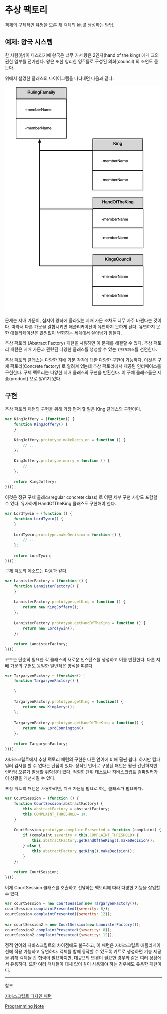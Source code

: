 # 추상 팩토리

객체의 구체적인 유형을 모른 채 객체의 kit 를 생성하는 방법.

## 예제: 왕국 시스템

한 사람(왕)이 다스리기에 왕국은 너무 커서 왕은 2인자(hand of the king) 에게 그의 권한 일부를 전가한다.
왕은 또한 영리한 영주들로 구성된 의회(council) 의 조언도 듣는다.

위에서 설명한 클래스의 다이어그램을 나타내면 다음과 같다.

![추상화 패턴 왕국 다이어그램](../../images/abstractFactoryDiagram.png)

문제는 지배 가문이, 심지어 왕좌에 올라있는 지배 가문 조차도 너무 자주 바뀐다는 것이다. 따라서 다른 가문을
결합시키면 애플리케이션이 유연하지 못하게 된다. 유연하지 못한 애플리케이션은 끊임없이 변화하는 세계에서
살아남기 힘들다.

추상 팩토리 (Abstract Factory) 패턴을 사용하면 이 문제를 해결할 수 있다. 추상 팩토리 패턴은 지배 가문과 관련된
다양한 클래스를 생성할 수 있는 `인터페이스`를 선언한다.

추상 팩토리 클래스는 다양한 지배 가문 각각에 대한 다양한 구현이 가능하다. 이것은 구체 팩토리(Concrete factory)
로 알려져 있는데 추상 팩토리에서 제공된 인터페이스를 구현한다. 구체 팩토리는 다양한 지배 클래스의 구현을 반환한다.
이 구체 클래스들은 제품(product) 으로 알려져 있다.

## 구현

추상 팩토리 패턴의 구현을 위해 가장 먼저 할 일은 King 클래스의 구현이다.

```javascript
var KingJoffery = (function() {
    function KingJoffery() {
    }

    KingJoffery.prototype.makeDecision = function () {
        // ...
    };

    KingJoffery.prototype.marry = function () {
        // ...
    };

    return KingJoffery;
})();
```

이것은 정규 구체 클래스(regular concrete class) 로 어떤 세부 구현 사항도 포함할 수 있다. 유사하게 HandOfTheKing 
클래스도 구현해야 한다.

```javascript
var LordTywin = (function () {
    function LordTywin() {
    }

    LordTywin.prototype.makeDecision = function () {
        // ...
    };

    return LordTywin;
})();
```

구체 팩토리 메소드는 다음과 같다.
```javascript
var LannisterFactory = (function () {
    function LannisterFactory() {
    }

    LannisterFactory.prototype.getKing = function () {
        return new KingJoffery();
    };

    LannisterFactory.prototype.getHandOfTheKing = function () {
        return new LordTywin();
    };

    return LannisterFactory;
})();

```

코드는 단순히 필요한 각 클래스의 새로운 인스턴스를 생성하고 이를 반환한다. 다른 지배 가문의 구현도 동일한
일반적은 양식을 따른다.

```javascript
var TargaryenFactory = (function() {
    function TargaryenFactory() {

    }

    TargaryenFactory.prototype.getKing = function() {
        return new KingAerys();
    };
    
    TargaryenFactory.prototype.getHandOfTheKing = function() {
        return new LordConnington();
    };
    
    return TargaryenFactory;
})();
```

자바스크립트에서 추상 팩토리 패턴의 구현은 다른 언어에 비해 훨씬 쉽다. 하지만 컴파일러 검사를 할 수 없다는
단점이 있다. 정적인 언어로 구성된 패턴은 훨씬 간단하지만 런타임 오류가 발생할 위험성이 있다. 적절한 단위 테스트나
자바스크립트 컴파일러가 이 상황을 개선시킬 수 있다.

추상 팩토리 패턴은 사용하려면, 지배 가문을 필요로 하는 클래스가 필요하다.

```javascript
var CourtSession = (function () {
    function CourtSession(abstractFactory) {
        this.abstractFactory = abstractFactory;
        this.COMPLAINT_THRESHOLD= 10;
    }

    CourtSession.prototype.complaintPresented = function (complaint) {
        if (complaint.severity < this.COMPLAINT_THRESHOLD) {
            this.abstractFactory.getHandOfTheKing().makeDecision();
        } else {
            this.abstractFactory.getKing().makeDecision();
        }
    };

    return CourtSession;
})();
```

이제 CourtSession 클래스를 호출하고 전달하는 팩토리에 따라 다양한 기능을 삽입할 수 있다.

```javascript
var courtSession = new CourtSession(new TargaryenFactory());
courtSession.complaintPresented({severity: 8});
courtSession.complaintPresented({severity: 12});

var courtSession2 = new CourtSession(new LannisterFactory());
courtSession2.complaintPresented({severity: 8});
courtSession2.complaintPresented({severity: 12});
```

정적 언어와 자바스크립트의 차이점에도 불구하고, 이 패턴은 자바스크립트 애플리케이션에 적용 가능하고 유연하다.
객체를 함께 동작할 수 있도록 키트로 생성하면 기능 제공을 위해 객체들 간 협력이 필요하지만, 대규모의 변경이
필요한 경우와 같은 여러 상황에서 유용하다. 또한 여러 객체들이 대체 없이 같이 사용돼야 하는 경우에도 유용한 패턴이다.

---
참조

[자바스크립트 디자인 패턴](http://www.yes24.com/Product/Goods/29390656?OzSrank=1)

[Programming Note](https://dev-momo.tistory.com/entry/추상-팩토리-패턴-Abstract-Factory-Pattern)
